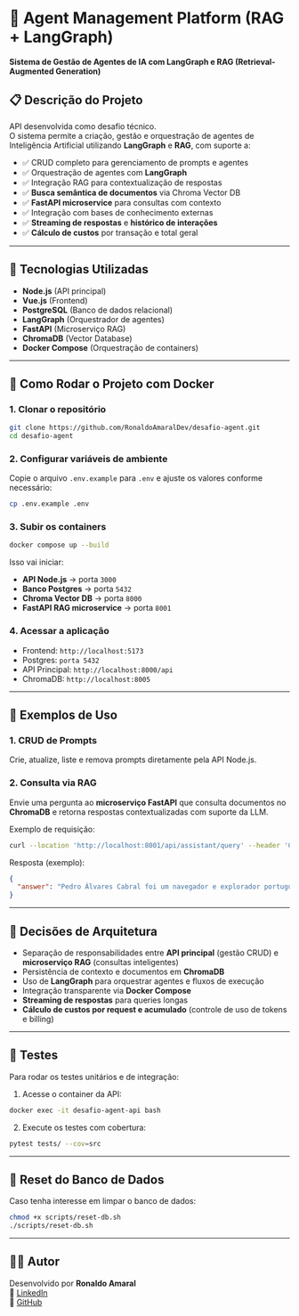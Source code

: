 # 🤖 Agent Management Platform (RAG + LangGraph)

**Sistema de Gestão de Agentes de IA com LangGraph e RAG (Retrieval-Augmented Generation)**

## 📋 Descrição do Projeto

API desenvolvida como desafio técnico.  
O sistema permite a criação, gestão e orquestração de agentes de Inteligência Artificial utilizando **LangGraph** e **RAG**, com suporte a:

- ✅ CRUD completo para gerenciamento de prompts e agentes
- ✅ Orquestração de agentes com **LangGraph**
- ✅ Integração RAG para contextualização de respostas
- ✅ **Busca semântica de documentos** via Chroma Vector DB
- ✅ **FastAPI microservice** para consultas com contexto
- ✅ Integração com bases de conhecimento externas
- ✅ **Streaming de respostas** e **histórico de interações**
- ✅ **Cálculo de custos** por transação e total geral

---

## 🚀 Tecnologias Utilizadas

- **Node.js** (API principal)
- **Vue.js** (Frontend)
- **PostgreSQL** (Banco de dados relacional)
- **LangGraph** (Orquestrador de agentes)
- **FastAPI** (Microserviço RAG)
- **ChromaDB** (Vector Database)
- **Docker Compose** (Orquestração de containers)

---

## 🐳 Como Rodar o Projeto com Docker

### 1. Clonar o repositório
```bash
git clone https://github.com/RonaldoAmaralDev/desafio-agent.git
cd desafio-agent
```

### 2. Configurar variáveis de ambiente
Copie o arquivo `.env.example` para `.env` e ajuste os valores conforme necessário:

```bash
cp .env.example .env
```

### 3. Subir os containers
```bash
docker compose up --build
```

Isso vai iniciar:
- **API Node.js** → porta `3000`
- **Banco Postgres** → porta `5432`
- **Chroma Vector DB** → porta `8000`
- **FastAPI RAG microservice** → porta `8001`

### 4. Acessar a aplicação
- Frontend: `http://localhost:5173`
- Postgres: `porta 5432`
- API Principal: `http://localhost:8000/api`
- ChromaDB: `http://localhost:8005`

---

## 📖 Exemplos de Uso

### 1. CRUD de Prompts
Crie, atualize, liste e remova prompts diretamente pela API Node.js.

### 2. Consulta via RAG
Envie uma pergunta ao **microserviço FastAPI** que consulta documentos no **ChromaDB** e retorna respostas contextualizadas com suporte da LLM.

Exemplo de requisição:
```bash
curl --location 'http://localhost:8001/api/assistant/query' --header 'Content-Type: application/json' --data '{"question": "Quem foi Pedro Álvares Cabral?"}'
```

Resposta (exemplo):
```json
{
  "answer": "Pedro Álvares Cabral foi um navegador e explorador português que viveu no século XV. Ele é famoso por ter descoberto o Brasil..."
}
```

---

## 📌 Decisões de Arquitetura

- Separação de responsabilidades entre **API principal** (gestão CRUD) e **microserviço RAG** (consultas inteligentes)
- Persistência de contexto e documentos em **ChromaDB**
- Uso de **LangGraph** para orquestrar agentes e fluxos de execução
- Integração transparente via **Docker Compose**
- **Streaming de respostas** para queries longas
- **Cálculo de custos por request e acumulado** (controle de uso de tokens e billing)

---

## 🧪 Testes

Para rodar os testes unitários e de integração:

1. Acesse o container da API:
```bash
docker exec -it desafio-agent-api bash
```

2. Execute os testes com cobertura:
```bash
pytest tests/ --cov=src
```

---

## 🔄 Reset do Banco de Dados

Caso tenha interesse em limpar o banco de dados:
```bash
chmod +x scripts/reset-db.sh
./scripts/reset-db.sh
```

---

## 👨‍💻 Autor

Desenvolvido por **Ronaldo Amaral**  
🔗 [LinkedIn](https://www.linkedin.com/in/ronaldo-amaral/)  
🔗 [GitHub](https://github.com/RonaldoAmaralDev)